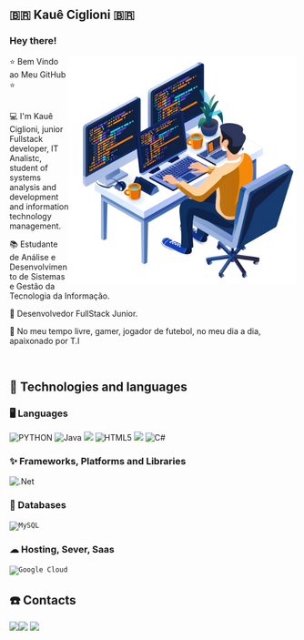 ## 🇧🇷 ​​Kauê Ciglioni 🇧🇷
### Hey there! 

<img src="https://github.com/kaueciglioni/FORK-readme-template/blob/main/%E2%80%94Pngtree%E2%80%94developers%20are%20coding%20programs%20on_14867886.png?raw=true" min-width="400px" max-width="400px" width="400px" align="right" alt="Computador iuriCode">

<p align="left"> 
​⭐​ Bem Vindo ao Meu GitHub ​⭐​ <br><br>
</p>

  💻 I'm Kauê Ciglioni, junior Fullstack developer, IT Analistc, student of systems analysis and development and information technology management.

<p align="left">
  📚 Estudante de Análise e Desenvolvimento de Sistemas e Gestão da Tecnologia da Informação.
</p>

<p align="left">
  💼 Desenvolvedor FullStack Junior.
</p>

<p align="left">
  🥰 No meu tempo livre, gamer, jogador de futebol, no meu dia a dia, apaixonado por T.I
</p>
<br>

</p> 


## 🚀 Technologies and languages

### 🖥 Languages
![PYTHON](https://img.shields.io/badge/Python-14354C?style=for-the-badge&logo=python&logoColor=white)
![Java](https://img.shields.io/badge/java-%23ED8B00.svg?style=for-the-badge&logo=java&logoColor=white)
<img src="https://img.shields.io/badge/JavaScript-323330?style=for-the-badge&logo=javascript&logoColor=F7DF1E"/>
![HTML5](https://img.shields.io/badge/html5-%23E34F26.svg?style=for-the-badge&logo=html5&logoColor=white)
<img src="https://img.shields.io/badge/CSS3-1572B6?style=for-the-badge&logo=css3&logoColor=white"/>
![C#](https://img.shields.io/badge/c%23-%23239120.svg?style=for-the-badge&logo=c-sharp&logoColor=white)

### ✨ Frameworks, Platforms and Libraries

![.Net](https://img.shields.io/badge/.NET-5C2D91?style=for-the-badge&logo=.net&logoColor=white)</code>

### 💾 Databases

<code>![MySQL](https://img.shields.io/badge/mysql-%2300f.svg?style=for-the-badge&logo=mysql&logoColor=white)</code>

### ☁ Hosting, Sever, Saas

<code>![Google Cloud](https://img.shields.io/badge/GoogleCloud-%234285F4.svg?style=for-the-badge&logo=google-cloud&logoColor=white)</code>


## ☎️ Contacts
[<img src="https://img.shields.io/badge/LinkedIn-0077B5?style=for-the-badge&logo=linkedin&logoColor=white">](https://www.linkedin.com/in/kaue-ciglioni/)
<a href="mailto:kaueciglioni@hotmail.com"></a>
<img src="https://img.shields.io/badge/Gmail-D14836?style=for-the-badge&logo=gmail&logoColor=white"/></a>
<a href = "https://www.instagram.com/kaueciglioni/"><img align="left" src="https://img.shields.io/badge/Instagram-E4405F?style=for-the-badge&logo=instagram&logoColor=white" target="_blank"></a>
  <br><br>

